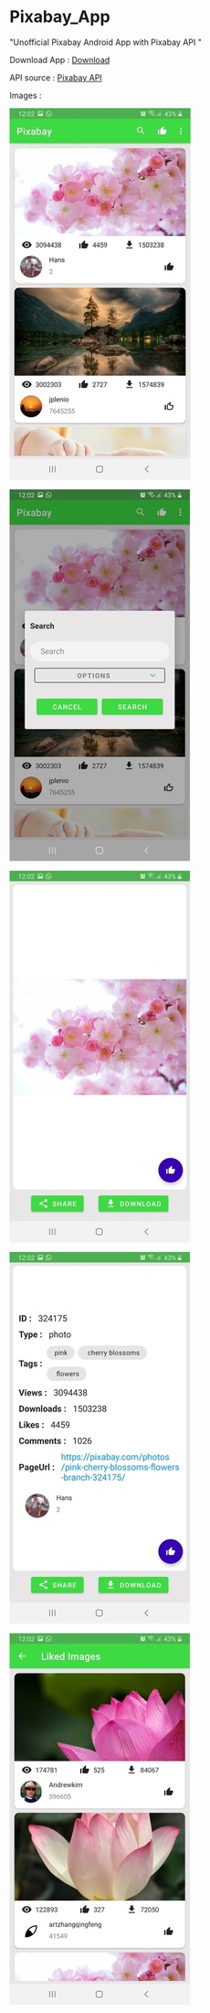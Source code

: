 # Pixabay_App
"Unofficial Pixabay Android App with Pixabay API "

Download App : [Download](https://github.com/Rams01010010/Pixabay_App/blob/master/app/release/app-release.apk?raw=true)

API source : [Pixabay API](https://pixabay.com/service/about/api/)

Images : 

![Home page](https://github.com/Rams01010010/Pixabay_App/blob/master/app/AppImage_1.jpg?raw=true)

![Search Page](https://github.com/Rams01010010/Pixabay_App/blob/master/app/AppImage_2.jpg?raw=true)

![Detailed View](https://github.com/Rams01010010/Pixabay_App/blob/master/app/AppImage_3.jpg?raw=true)

![Detailed View](https://github.com/Rams01010010/Pixabay_App/blob/master/app/AppImage_4.jpg?raw=true)

![Liked Images](https://github.com/Rams01010010/Pixabay_App/blob/master/app/AppImage_5.jpg?raw=true)
